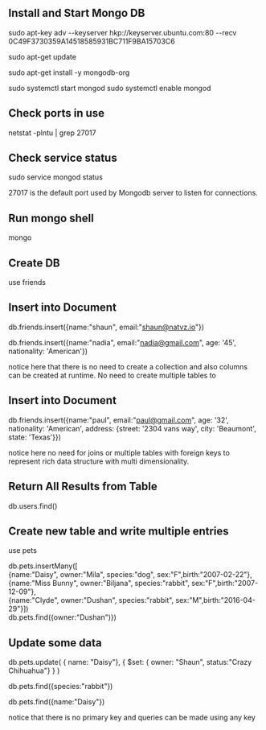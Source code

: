 ## Install and Start Mongo DB

  sudo apt-key adv --keyserver hkp://keyserver.ubuntu.com:80 --recv 0C49F3730359A14518585931BC711F9BA15703C6

  sudo apt-get update

  sudo apt-get install -y mongodb-org

  sudo systemctl start mongod
  sudo systemctl enable mongod

## Check ports in use

  netstat -plntu | grep 27017

## Check service status
  sudo service mongod status

27017 is the default port used by Mongodb server to listen for connections. 

## Run mongo shell

  mongo
 
## Create DB

  use friends
  
## Insert into Document

  db.friends.insert({name:"shaun", email:"shaun@natvz.io"})
  
  db.friends.insert({name:"nadia", email:"nadia@gmail.com", age: '45', nationality: 'American'})
  
notice here that there is no need to create a collection and also columns can be created at runtime.  No need to create multiple 
tables to 
  
## Insert into Document

  db.friends.insert({name:"paul", email:"paul@gmail.com", age: '32', nationality: 'American', address: {street: '2304 vans way',   city: 'Beaumont', state: 'Texas'}})
  
notice here no need for joins or multiple tables with foreign keys to represent rich data structure with multi dimensionality.
  
## Return All Results from Table

  db.users.find()
  

## Create new table and write multiple entries

  use pets
  
  db.pets.insertMany([  
      {name:"Daisy", owner:"Mila", species:"dog", sex:"F",birth:"2007-02-22"},  
      {name:"Miss Bunny", owner:"Biljana", species:"rabbit", sex:"F",birth:"2007-12-09"},  
      {name:"Clyde", owner:"Dushan", species:"rabbit", sex:"M",birth:"2016-04-29"}])  
  db.pets.find({owner:"Dushan")})

## Update some data


  db.pets.update(
      { name: "Daisy"},
      {
          $set: { owner: "Shaun", status:"Crazy Chihuahua"}
      }
  )
  
  db.pets.find({species:"rabbit"})
  
  db.pets.find({name:"Daisy"})
  
 notice that there is no primary key and queries can be made using any key
 
